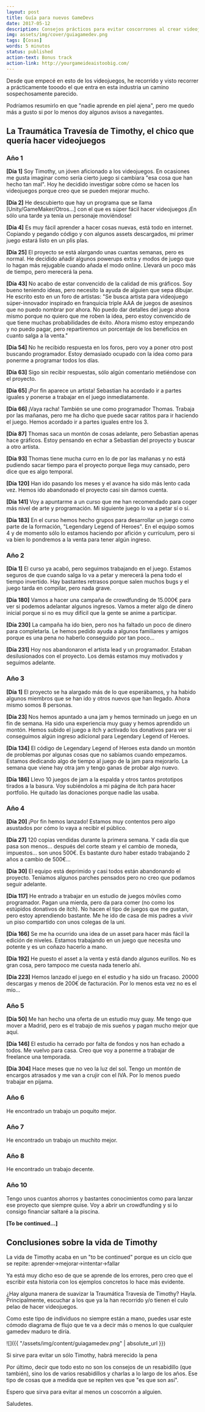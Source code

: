 ```yaml
---
layout: post
title: Guía para nuevos GameDevs
date: 2017-05-12
description: Consejos prácticos para evitar coscorrones al crear videojuegos
img: assets/img/cover/guiagamedev.png
tags: [Cosas]
words: 5 minutos
status: published
action-text: Bonus track
action-link: http://yourgameideaistoobig.com/
---
```


Desde que empecé en esto de los videojuegos, he recorrido y visto recorrer a prácticamente tooodo el que entra en esta industria un camino sospechosamente parecido.

Podríamos resumirlo en que "nadie aprende en piel ajena", pero me quedo más a gusto si por lo menos doy algunos avisos a navegantes.

## La Traumática Travesía de Timothy, el chico que quería hacer videojuegos

### Año 1
**[Día 1]**
Soy Timothy, un jóven aficionado a los videojuegos. En ocasiones me gusta imaginar como sería cierto juego si cambiara "esa cosa que han hecho tan mal". Hoy he decidido investigar sobre cómo se hacen los videojuegos porque creo que se pueden mejorar mucho.

**[Día 2]**
He descubierto que hay un programa que se llama [Unity/GameMaker/Otros...] con el que es súper fácil hacer videojuegos ¡En sólo una tarde ya tenía un personaje moviéndose!

**[Día 4]**
Es muy fácil aprender a hacer cosas nuevas, está todo en internet. Copiando y pegando código y con algunos assets descargados, mi primer juego estará listo en un plis plas.

**[Día 25]**
El proyecto se está alargando unas cuantas semanas, pero es normal. He decidido añadir algunos powerups extra y modos de juego que lo hagan más rejugable cuando añada el modo online. Llevará un poco más de tiempo, pero merecerá la pena.

**[Día 43]**
No acabo de estar convencido de la calidad de mis gráficos. Soy bueno teniendo ideas, pero necesito la ayuda de alguien que sepa dibujar. He escrito esto en un foro de artistas: "Se busca artista para videojuego súper-innovador inspirado en franquicia triple AAA de juegos de asesinos que no puedo nombrar por ahora. No puedo dar detalles del juego ahora mismo porque no quiero que me roben la idea, pero estoy convencido de que tiene muchas probabilidades de éxito. Ahora mismo estoy empezando y no puedo pagar, pero repartiremos un porcentaje de los beneficios en cuanto salga a la venta."

**[Día 54]**
No he recibido respuesta en los foros, pero voy a poner otro post buscando programador. Estoy demasiado ocupado con la idea como para ponerme a programar todos los días.

**[Día 63]**
Sigo sin recibir respuestas, sólo algún comentario metiéndose con el proyecto.

**[Día 65]**
¡Por fin aparece un artista! Sebastian ha acordado ir a partes iguales y ponerse a trabajar en el juego inmediatamente.

**[Día 66]**
¡Vaya racha! También se une como programador Thomas. Trabaja por las mañanas, pero me ha dicho que puede sacar ratitos para ir haciendo el juego. Hemos acordado ir a partes iguales entre los 3.

**[Día 87]**
Thomas saca un montón de cosas adelante, pero Sebastian apenas hace gráficos. Estoy pensando en echar a Sebastian del proyecto y buscar a otro artista.

**[Día 93]**
Thomas tiene mucha curro en lo de por las mañanas y no está pudiendo sacar tiempo para el proyecto porque llega muy cansado, pero dice que es algo temporal.

**[Día 120]**
Han ido pasando los meses y el avance ha sido más lento cada vez. Hemos ido abandonado el proyecto casi sin darnos cuenta.

**[Día 141]**
Voy a apuntarme a un curso que me han recomendado para coger más nivel de arte y programación. Mi siguiente juego lo va a petar sí o sí.

**[Día 183]**
En el curso hemos hecho grupos para desarrollar un juego como parte de la formación, "Legendary Legend of Heroes". En el equipo somos 4 y de momento sólo lo estamos haciendo por afición y currículum, pero si va bien lo pondremos a la venta para tener algún ingreso.

### Año 2
**[Día 1]**
El curso ya acabó, pero seguimos trabajando en el juego. Estamos seguros de que cuando salga lo va a petar y merecerá la pena todo el tiempo invertido. Hay bastantes retrasos porque salen muchos bugs y el juego tarda en compilar, pero nada grave.

**[Día 180]**
Vamos a hacer una campaña de crowdfunding de 15.000€ para ver si podemos adelantar algunos ingresos. Vamos a meter algo de dinero inicial porque si no es muy difícil que la gente se anime a participar.

**[Día 230]**
La campaña ha ido bien, pero nos ha faltado un poco de dinero para completarla. Le hemos pedido ayuda a algunos familiares y amigos porque es una pena no haberlo conseguido por tan poco...

**[Día 231]**
Hoy nos abandonaron el artista lead y un programador. Estaban desilusionados con el proyecto. Los demás estamos muy motivados y seguimos adelante.

### Año 3
**[Día 1]**
El proyecto se ha alargado más de lo que esperábamos, y ha habido algunos miembros que se han ido y otros nuevos que han llegado. Ahora mismo somos 8 personas.

**[Día 23]**
Nos hemos apuntado a una jam y hemos terminado un juego en un fin de semana. Ha sido una experiencia muy guay y hemos aprendido un montón. Hemos subido el juego a itch y activado los donativos para ver si conseguimos algún ingreso adicional para Legendary Legend of Heroes.

**[Día 134]**
El código de Legendary Legend of Heroes esta dando un montón de problemas por algunas cosas que no sabíamos cuando empezamos. Estamos dedicando algo de tiempo al juego de la jam para mejorarlo. La semana que viene hay otra jam y tengo ganas de probar algo nuevo.

**[Día 186]**
Llevo 10 juegos de jam a la espalda y otros tantos prototipos tirados a la basura. Voy subiéndolos a mi página de itch para hacer portfolio. He quitado las donaciones porque nadie las usaba.

### Año 4
**[Día 20]**
¡Por fin hemos lanzado! Estamos muy contentos pero algo asustados por cómo lo vaya a recibir el público.

**[Día 27]**
120 copias vendidas durante la primera semana. Y cada día que pasa son menos... después del corte steam y el cambio de moneda, impuestos... son unos 500€. Es bastante duro haber estado trabajando 2 años a cambio de 500€...

**[Día 30]**
El equipo está deprimido y casi todos están abandonando el proyecto. Teníamos algunos parches pensados pero no creo que podamos seguir adelante.

**[Día 117]**
He entrado a trabajar en un estudio de juegos móviles como programador. Pagan una mierda, pero da para comer (no como los estúpidos donativos de itch). No hacen el tipo de juegos que me gustan, pero estoy aprendiendo bastante. Me he ido de casa de mis padres a vivir un piso compartido con unos colegas de la uni.

**[Día 166]**
Se me ha ocurrido una idea de un asset para hacer más fácil la edición de niveles. Estamos trabajando en un juego que necesita uno potente y es un coñazo hacerlo a mano.

**[Día 192]**
He puesto el asset a la venta y está dando algunos eurillos. No es gran cosa, pero tampoco me cuesta nada tenerlo ahí.

**[Día 223]**
Hemos lanzado el juego en el estudio y ha sido un fracaso. 20000 descargas y menos de 200€ de facturación. Por lo menos esta vez no es el mío...

### Año 5
**[Día 50]**
Me han hecho una oferta de un estudio muy guay. Me tengo que mover a Madrid, pero es el trabajo de mis sueños y pagan mucho mejor que aquí.

**[Día 146]**
El estudio ha cerrado por falta de fondos y nos han echado a todos. Me vuelvo para casa. Creo que voy a ponerme a trabajar de freelance una temporada.

**[Día 304]**
Hace meses que no veo la luz del sol. Tengo un montón de encargos atrasados y me van a crujir con el IVA. Por lo menos puedo trabajar en pijama.

### Año 6
He encontrado un trabajo un poquito mejor.

### Año 7
He encontrado un trabajo un muchito mejor.

### Año 8
He encontrado un trabajo decente.

### Año 10
Tengo unos cuantos ahorros y bastantes conocimientos como para lanzar ese proyecto que siempre quise. Voy a abrir un crowdfunding y si lo consigo financiar saltaré a la piscina.

**[To be continued...]**


## Conclusiones sobre la vida de Timothy

La vida de Timothy acaba en un "to be continued" porque es un ciclo que se repite: aprender->mejorar->intentar->fallar

Ya está muy dicho eso de que se aprende de los errores, pero creo que el escribir esta historia con los ejemplos concretos lo hace más evidente.

¿Hay alguna manera de suavizar la Traumática Travesía de Timothy? Hayla. Principalmente, escuchar a los que ya la han recorrido y/o tienen el culo pelao de hacer videojuegos.

Como este tipo de individuos no siempre están a mano, puedes usar este cómodo diagrama de flujo que te va a decir más o menos lo que cualquier gamedev maduro te diría.

![]({{ "/assets/img/content/guiagamedev.png" | absolute_url }})
<p class="image-caption">Si sirve para evitar un sólo Timothy, habrá merecido la pena</p>

Por último, decir que todo esto no son los consejos de un resabidillo (que también), sino los de varios resabidillos y charlas a lo largo de los años. Ese tipo de cosas que a medida que se repiten ves que "es que son así".

Espero que sirva para evitar al menos un coscorrón a alguien.

Saludetes.